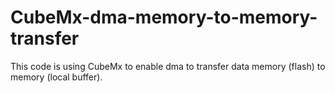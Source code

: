 # CubeMx-dma-memory-to-memory-transfer
This code is using CubeMx to enable dma to transfer data memory (flash) to memory (local buffer). 

